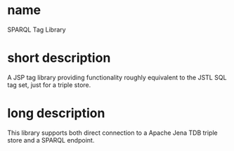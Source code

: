 # name
SPARQL Tag Library

# short description
A JSP tag library providing functionality roughly equivalent to the JSTL SQL tag set, just for a triple store.

# long description
This library supports both direct connection to a Apache Jena TDB triple store and a SPARQL endpoint.
